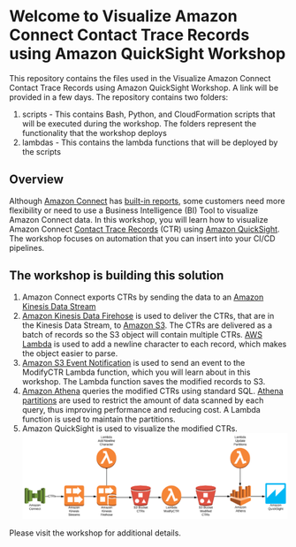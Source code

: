 # Welcome to Visualize Amazon Connect Contact Trace Records using Amazon QuickSight Workshop
This repository contains the files used in the Visualize Amazon Connect Contact Trace Records using Amazon QuickSight Workshop.  A link will be provided in a few days.  The repository contains two folders:
1. scripts - This contains Bash, Python, and CloudFormation scripts that will be executed during the workshop.  The folders represent the functionality that the workshop deploys
1. lambdas - This contains the lambda functions that will be deployed by the scripts

## Overview
Although [Amazon Connect](https://aws.amazon.com/connect/) has [built-in reports](https://docs.aws.amazon.com/connect/latest/adminguide/amazon-connect-metrics.html), some customers need more flexibility or need to use a Business Intelligence (BI) Tool to visualize Amazon Connect data.  In this workshop, you will learn how to visualize Amazon Connect [Contact Trace Records](https://docs.aws.amazon.com/connect/latest/adminguide/ctr-data-model.html) (CTR) using [Amazon QuickSight](https://aws.amazon.com/quicksight/).  The workshop focuses on automation that you can insert into your CI/CD pipelines.

## The workshop is building this solution
1. Amazon Connect exports CTRs by sending the data to an [Amazon Kinesis Data Stream](https://aws.amazon.com/kinesis/data-streams/)
1. [Amazon Kinesis Data Firehose](https://aws.amazon.com/kinesis/data-firehose/) is used to deliver the CTRs, that are in the Kinesis Data Stream, to [Amazon S3](https://aws.amazon.com/s3/).  The CTRs are delivered as a batch of records so the S3 object will contain multiple CTRs.  [AWS Lambda](https://aws.amazon.com/lambda/) is used to add a newline character to each record, which makes the object easier to parse. 
1. [Amazon S3 Event Notification](https://docs.aws.amazon.com/AmazonS3/latest/userguide/NotificationHowTo.html) is used to send an event to the ModifyCTR Lambda function, which you will learn about in this workshop. The Lambda function saves the modified records to S3.
1. [Amazon Athena](https://aws.amazon.com/athena/) queries the modified CTRs using standard SQL.  [Athena partitions](https://docs.aws.amazon.com/athena/latest/ug/partitions.html) are used to restrict the amount of data scanned by each query, thus improving performance and reducing cost.  A Lambda function is used to maintain the partitions.
1. Amazon QuickSight is used to visualize the modified CTRs.
![architecture01](./images/architecture01.png)

Please visit the workshop for additional details.